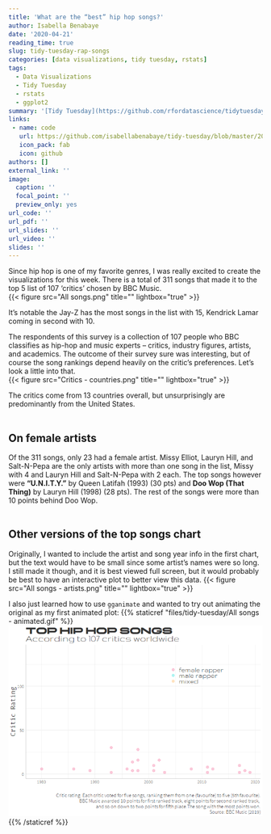 ```yaml
---
title: 'What are the “best” hip hop songs?'
author: Isabella Benabaye
date: '2020-04-21'
reading_time: true
slug: tidy-tuesday-rap-songs
categories: [data visualizations, tidy tuesday, rstats]
tags:
  - Data Visualizations
  - Tidy Tuesday
  - rstats
  - ggplot2
summary: '[Tidy Tuesday](https://github.com/rfordatascience/tidytuesday)’s Week 16 dataset from BBC Music'
links:
 - name: code
   url: https://github.com/isabellabenabaye/tidy-tuesday/blob/master/2020/16_rap_songs/16_rap_songs.R
   icon_pack: fab
   icon: github
authors: []
external_link: ''
image:
  caption: ''
  focal_point: ''
  preview_only: yes
url_code: ''
url_pdf: ''
url_slides: ''
url_video: ''
slides: ''
---
```


Since hip hop is one of my favorite genres, I was really excited to
create the visualizations for this week. There is a total of 311 songs
that made it to the top 5 list of 107 ‘critics’ chosen by BBC Music.  
{{< figure src="All songs.png" title="" lightbox="true" >}}

It’s notable the Jay-Z has the most songs in the list with 15, Kendrick
Lamar coming in second with 10.

The respondents of this survey is a collection of 107 people who BBC
classifies as hip-hop and music experts – critics, industry figures,
artists, and academics. The outcome of their survey sure was
interesting, but of course the song rankings depend heavily on the
critic’s preferences. Let’s look a little into that.  
{{< figure src="Critics - countries.png" title="" lightbox="true" >}}

The critics come from 13 countries overall, but unsurprisingly are
predominantly from the United States.  
<br />

## On female artists

Of the 311 songs, only 23 had a female artist. Missy Elliot, Lauryn
Hill, and Salt-N-Pepa are the only artists with more than one song in the
list, Missy with 4 and Lauryn Hill and Salt-N-Pepa with 2 each. The top
songs however were **“U.N.I.T.Y.”** by Queen Latifah (1993) (30 pts) and **Doo Wop (That Thing)** by Lauryn Hill (1998) (28 pts). The rest of the songs
were more than 10 points behind Doo Wop.  
<br />

## Other versions of the top songs chart

Originally, I wanted to include the artist and song year info in the
first chart, but the text would have to be small since some artist’s
names were so long. I still made it though, and it is best viewed full
screen, but it would probably be best to have an interactive plot to
better view this data.
{{< figure src="All songs - artists.png" title="" lightbox="true" >}}

I also just learned how to use `gganimate` and wanted to try out animating the original as my first animated plot:
{{% staticref "files/tidy-tuesday/All songs - animated.gif" %}}![](https://github.com/isabellabenabaye/tidy-tuesday/blob/master/2020/16_rap_songs/All%20songs%20-%20animated.gif?raw=true){{% /staticref %}}